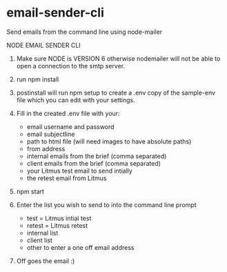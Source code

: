 # email-sender-cli
Send emails from the command line using node-mailer

NODE EMAIL SENDER CLI

1. Make sure NODE is VERSION 6 otherwise nodemailer will not be able to open a connection to the smtp server.

2. run npm install

3. postinstall will run npm setup to create a .env copy of the sample-env file which you can edit with your settings.

4. 	Fill in the created .env file with your:
	- email username and password
	- email subjectline
	- path to html file (will need images to have absolute paths)
	- from address
	- internal emails from the brief (comma separated)
	- client emails from the brief (comma separated)
	- your Litmus test email to send intially
	- the retest email from Litmus

5. 	npm start

6. 	Enter the list you wish to send to into the command line prompt
	- test = Litmus intial test
	- retest = Litmus retest
	- internal list
	- client list
	- other to enter a one off email address

7. 	Off goes the email :)
